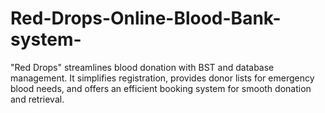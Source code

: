 # Red-Drops-Online-Blood-Bank-system-
"Red Drops" streamlines blood donation with BST and database management. It simplifies registration, provides donor lists for emergency blood needs, and offers an efficient booking system for smooth donation and retrieval.
